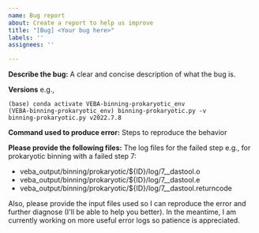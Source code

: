 ```yaml
---
name: Bug report
about: Create a report to help us improve
title: "[Bug] <Your bug here>"
labels: ''
assignees: ''

---
```


**Describe the bug:**
A clear and concise description of what the bug is.

**Versions**
e.g.,
```
(base) conda activate VEBA-binning-prokaryotic_env
(VEBA-binning-prokaryotic_env) binning-prokaryotic.py -v
binning-prokaryotic.py v2022.7.8
```

**Command used to produce error:**
Steps to reproduce the behavior

**Please provide the following files:**
The log files for the failed step e.g., for prokaryotic binning with a failed step 7: 

* veba_output/binning/prokaryotic/${ID}/log/7__dastool.o
* veba_output/binning/prokaryotic/${ID}/log/7__dastool.e
* veba_output/binning/prokaryotic/${ID}/log/7__dastool.returncode

Also, please provide the input files used so I can reproduce the error and further diagnose (I'll be able to help you better).  In the meantime, I am currently working on more useful error logs so patience is appreciated.
